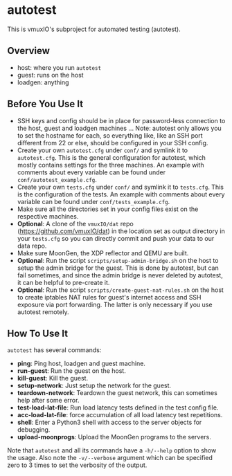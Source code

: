 # autotest

This is vmuxIO's subproject for automated testing (autotest).

## Overview

- host: where you run `autotest`
- guest: runs on the host
- loadgen: anything

## Before You Use It

- SSH keys and config should be in place for password-less connection to the
  host, guest and loadgen machines ... Note: autotest only allows you to set
  the hostname for each, so everything like, like an SSH port different from
  22 or else, should be configured in your SSH config.
- Create your own `autotest.cfg` under `conf/` and symlink it to 
  `autotest.cfg`. This is the general configuration for autotest, which
  mostly contains settings for the three machines. An example with comments
  about every variable can be found under `conf/autotest_example.cfg`.
- Create your own `tests.cfg` under `conf/` and symlink it to 
  `tests.cfg`. This is the configuration of the tests. An example with
  comments about every variable can be found under `conf/tests_example.cfg`.
- Make sure all the directories set in your config files exist on the
  respective machines.
- **Optional**: A clone of the `vmuxIO/dat` repo (https://github.com/vmuxIO/dat) in
  the location set as output directory in your `tests.cfg` so you can directly
  commit and push your data to our data repo.
- Make sure MoonGen, the XDP reflector and QEMU are built.
- **Optional**: Run the script `scripts/setup-admin-bridge.sh` on the host to setup
  the admin bridge for the guest. This is done by autotest, but can fail
  sometimes, and since the admin bridge is never deleted by autotest, it
  can be helpful to pre-create it.
- **Optional**: Run the script `scripts/create-guest-nat-rules.sh` on the host
  to create iptables NAT rules for guest's internet access and SSH exposure
  via port forwarding. The latter is only necessary if you use autotest
  remotely.

## How To Use It

`autotest` has several commands:

- **ping**: Ping host, loadgen and guest machine.
- **run-guest**: Run the guest on the host.
- **kill-guest**: Kill the guest.
- **setup-network**: Just setup the network for the guest.
- **teardown-network**: Teardown the guest network, this can sometimes help after
  some error.
- **test-load-lat-file**: Run load latency tests defined in the test config file.
- **acc-load-lat-file**: force accumulation of all load latency test repetitions.
- **shell**: Enter a Python3 shell with access to the server objects for debugging.
- **upload-moonprogs**: Upload the MoonGen programs to the servers.

Note that `autotest` and all its commands have a `-h/--help` option to show the
usage. Also note the `-v/--verbose` argument which can be specified zero to 3
times to set the verbosity of the output.
